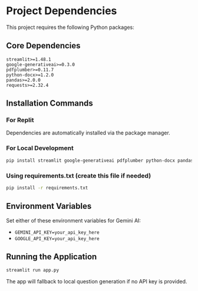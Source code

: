 # Project Dependencies

This project requires the following Python packages:

## Core Dependencies
```
streamlit>=1.48.1
google-generativeai>=0.3.0
pdfplumber>=0.11.7
python-docx>=1.2.0
pandas>=2.0.0
requests>=2.32.4
```

## Installation Commands

### For Replit
Dependencies are automatically installed via the package manager.

### For Local Development
```bash
pip install streamlit google-generativeai pdfplumber python-docx pandas requests
```

### Using requirements.txt (create this file if needed)
```bash
pip install -r requirements.txt
```

## Environment Variables
Set either of these environment variables for Gemini AI:
- `GEMINI_API_KEY=your_api_key_here`
- `GOOGLE_API_KEY=your_api_key_here`

## Running the Application
```bash
streamlit run app.py
```

The app will fallback to local question generation if no API key is provided.
